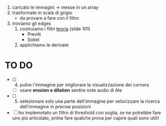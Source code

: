 1. caricato le immagini -> messe in un array
2. trasformate in scala di grigio
    - da provare a fare con il filtro
3.  troviamo gli  edges
    1. costruiamo i filtri [teoria](theory/2018_Digital_Image_Filters.pdf) (slide 101)
        - Previtt
        - Sobel
    2. applichiamo le derivate




# TO DO
- [ ] 4. pulire l'immagine per migliorare la visualizzazione dei corners
    - [ ] usare **erosion e dilation** sentire note audio di Ale
- [ ] 5. selezionare solo una parte dell'immagine per velocizzare la ricerca dell'immagine in precise posizioni
- [ ] ho implemntato un filtro di threshold con soglia, se ne potrebbe fare uno più articolato, prima fare qualche prova per capire quali sono utili!
